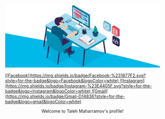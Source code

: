 
![Test Image 3](https://github.com/talehmaharamov/talehmaharamov/blob/main/header.gif?raw=true)

<a href="https://facebook.com/talehmaharamov" target="_blank">
![Facebook](https://img.shields.io/badge/Facebook-%231877F2.svg?style=for-the-badge&logo=Facebook&logoColor=white)
</a>

<a href="https://instagram.com/talehmaharamov" target="_blank">
  ![Instagram](https://img.shields.io/badge/Instagram-%23E4405F.svg?style=for-the-badge&logo=Instagram&logoColor=white)
</a>

<a href="mailto:talehmeherrem85@gmail.com">
  ![Gmail](https://img.shields.io/badge/Gmail-D14836?style=for-the-badge&logo=gmail&logoColor=white)
</a>

<p align="center">
Welcome to Taleh Maharramov's profile!
</p>
